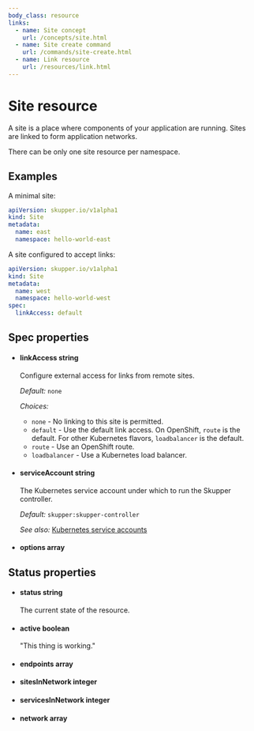 ```yaml
---
body_class: resource
links:
  - name: Site concept
    url: /concepts/site.html
  - name: Site create command
    url: /commands/site-create.html
  - name: Link resource
    url: /resources/link.html
---
```


# Site resource

<section>

A site is a place where components of your application are
running.  Sites are linked to form application networks.

There can be only one site resource per namespace.

</section>

<section>

## Examples

A minimal site:

~~~ yaml
apiVersion: skupper.io/v1alpha1
kind: Site
metadata:
  name: east
  namespace: hello-world-east
~~~

A site configured to accept links:

~~~ yaml
apiVersion: skupper.io/v1alpha1
kind: Site
metadata:
  name: west
  namespace: hello-world-west
spec:
  linkAccess: default
~~~

</section>

<section>

## Spec properties

- <h4 id="linkaccess">linkAccess <span class="property-info">string</span></h3>

  Configure external access for links from remote sites.

  _Default:_ `none`

  _Choices:_
  
   - `none` - No linking to this site is permitted.
   - `default` - Use the default link access.  On OpenShift, `route`
  is the default.  For other Kubernetes flavors,
  `loadbalancer` is the default.
   - `route` - Use an OpenShift route.
   - `loadbalancer` - Use a Kubernetes load balancer.

- <h4 id="serviceaccount">serviceAccount <span class="property-info">string</span></h3>

  The Kubernetes service account under which to run the
  Skupper controller.

  _Default:_ `skupper:skupper-controller`

  _See also:_ [Kubernetes service accounts]({{site_prefix}}https://kubernetes.io/docs/concepts/security/service-accounts/)

- <h4 id="options">options <span class="property-info">array</span></h3>

</section>

<section>

## Status properties

- <h4 id="status">status <span class="property-info">string</span></h3>

  The current state of the resource.

- <h4 id="active">active <span class="property-info">boolean</span></h3>

  "This thing is working."

- <h4 id="endpoints">endpoints <span class="property-info">array</span></h3>

- <h4 id="sitesinnetwork">sitesInNetwork <span class="property-info">integer</span></h3>

- <h4 id="servicesinnetwork">servicesInNetwork <span class="property-info">integer</span></h3>

- <h4 id="network">network <span class="property-info">array</span></h3>

</section>
